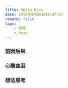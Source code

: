 ```yaml
---
title: Hello Hexo
date: 2018年9月20日19:47:57
reward: false
tags:
    - 随笔
    - Hexo
---
```


### 前因后果

### 心酸血泪

### 想法思考


